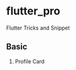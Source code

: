 # flutter_pro
Flutter Tricks and Snippet

## Basic
1. Profile Card


<!-- A few resources to get you started if this is your first Flutter project: -->

<!-- - [Lab: Write your first Flutter app](https://flutter.dev/docs/get-started/codelab) -->
<!-- - [Cookbook: Useful Flutter samples](https://flutter.dev/docs/cookbook) -->

<!-- For help getting started with Flutter, view our -->
<!-- [online documentation](https://flutter.dev/docs), which offers tutorials, -->
<!-- samples, guidance on mobile development, and a full API reference. -->
